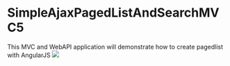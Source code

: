 # SimpleAjaxPagedListAndSearchMVC5
This MVC and WebAPI application will demonstrate how to create pagedlist with AngularJS
![](https://raw.github.com/ungleng/AngularWebAPIPagination/master/screenshot/screenshot.png)
